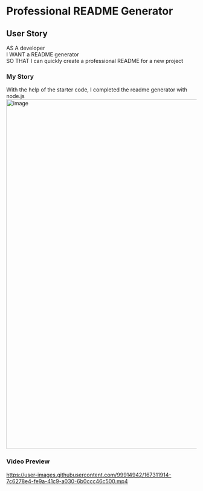 # Professional README Generator 

## User Story
AS A developer<br>
I WANT a README generator<br>
SO THAT I can quickly create a professional README for a new project

### My Story
With the help of the starter code, I completed the readme generator with node.js
<img width="924" alt="image" src="https://user-images.githubusercontent.com/99914942/167311629-f71083f6-f5d9-4eaa-88df-0ed8e4b07bbd.png">

### Video Preview




https://user-images.githubusercontent.com/99914942/167311914-7c6278e4-fe9a-41c9-a030-6b0ccc46c500.mp4

